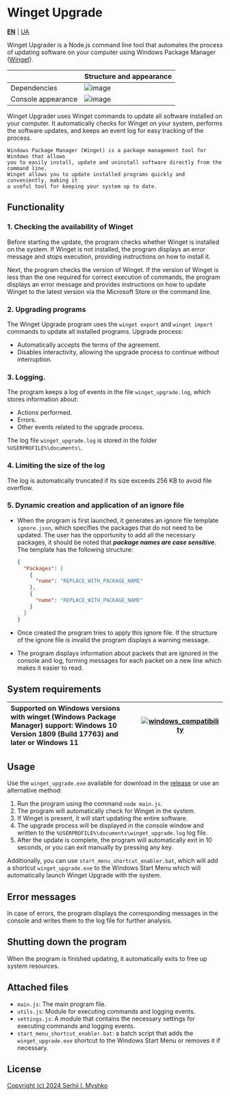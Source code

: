 # Winget Upgrade

**[EN](https://github.com/sergeiown/Winget_Upgrade/blob/main/readme.md)** | [UA](https://github.com/sergeiown/Winget_Upgrade/blob/main/readme_ua.md)

Winget Upgrader is a Node.js command line tool that automates the process of updating software on your computer using Windows Package Manager ([Winget](https://learn.microsoft.com/en-us/windows/package-manager/winget/)).

|  | Structure and appearance |
| --- | --- |
| Dependencies | ![image](https://github.com/user-attachments/assets/156a9109-53d5-49a4-bb1a-9bfa8c864ec4) |
| Console appearance | ![image](https://github.com/user-attachments/assets/3bbe380f-55da-437d-aa43-f53ee7606ca0) |

Winget Upgrader uses Winget commands to update all software installed on your computer. It automatically checks for Winget on your system, performs the software updates, and keeps an event log for easy tracking of the process.

```
Windows Package Manager (Winget) is a package management tool for Windows that allows
you to easily install, update and uninstall software directly from the command line.
Winget allows you to update installed programs quickly and conveniently, making it
a useful tool for keeping your system up to date.
```

## Functionality

### 1. Checking the availability of Winget
Before starting the update, the program checks whether Winget is installed on the system. If Winget is not installed, the program displays an error message and stops execution, providing instructions on how to install it.

Next, the program checks the version of Winget. If the version of Winget is less than the one required for correct execution of commands, the program displays an error message and provides instructions on how to update Winget to the latest version via the Microsoft Store or the command line.

### 2. Upgrading programs
The Winget Upgrade program uses the `winget export` and `winget import` commands to update all installed programs. Upgrade process:
- Automatically accepts the terms of the agreement.
- Disables interactivity, allowing the upgrade process to continue without interruption.

### 3. Logging.
The program keeps a log of events in the file `winget_upgrade.log`, which stores information about:
- Actions performed.
- Errors.
- Other events related to the upgrade process.

The log file `winget_upgrade.log` is stored in the folder `%USERPROFILE%\documents\`.

### 4. Limiting the size of the log
The log is automatically truncated if its size exceeds 256 KB to avoid file overflow. 

### 5. Dynamic creation and application of an ignore file
- When the program is first launched, it generates an ignore file template `ignore.json`, which specifies the packages that do not need to be updated. The user has the opportunity to add all the necessary packages, it should be noted that ***package names are case sensitive***. The template has the following structure:
  ```json
  {
    "Packages": [
      {
        "name": "REPLACE_WITH_PACKAGE_NAME"
      },
      {
        "name": "REPLACE_WITH_PACKAGE_NAME"
      }
    ]
  }
  ```
- Once created the program tries to apply this ignore file. If the structure of the ignore file is invalid the program displays a warning message.

- The program displays information about packets that are ignored in the console and log, forming messages for each packet on a new line which makes it easier to read.

## System requirements

| Supported on Windows versions with winget (Windows Package Manager) support: Windows 10 Version 1809 (Build 17763) and later or Windows 11 |                       [![windows_compatibility](https://github.com/user-attachments/assets/db2b5487-b5bf-45d9-8948-48bb88162f17)](https://en.wikipedia.org/wiki/List_of_Microsoft_Windows_versions)                       |
| :--- | :---: |

## Usage

Use the `winget_upgrade.exe` available for download in the [release](https://github.com/sergeiown/Winget_Upgrade/releases) or use an alternative method:

1. Run the program using the command `node main.js`.
2. The program will automatically check for Winget in the system.
3. If Winget is present, it will start updating the entire software.
4. The upgrade process will be displayed in the console window and written to the `%USERPROFILE%\documents\winget_upgrade.log` log file.
5. After the update is complete, the program will automatically exit in 10 seconds, or you can exit manually by pressing any key.

Additionally, you can use `start_menu_shortcut_enabler.bat`, which will add a shortcut `winget_upgrade.exe` to the Windows Start Menu which will automatically launch Winget Upgrade with the system.

## Error messages

In case of errors, the program displays the corresponding messages in the console and writes them to the log file for further analysis.

## Shutting down the program

When the program is finished updating, it automatically exits to free up system resources.

## Attached files

- `main.js`: The main program file.
- `utils.js`: Module for executing commands and logging events.
- `settings.js`: A module that contains the necessary settings for executing commands and logging events.
- `start_menu_shortcut_enabler.bat`: a batch script that adds the `winget_upgrade.exe` shortcut to the Windows Start Menu or removes it if necessary.

## License

[Copyright (c) 2024 Serhii I. Myshko](https://github.com/sergeiown/Winget_Upgrade/blob/main/LICENSE)
